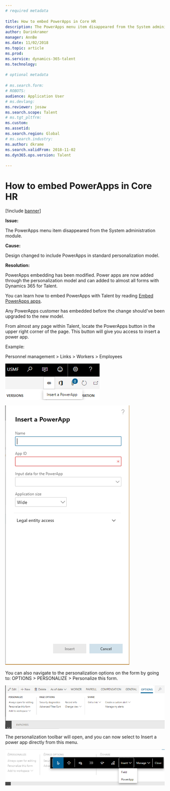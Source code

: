 ```yaml
---
# required metadata

title: How to embed PowerApps in Core HR
description: The PowerApps menu item disappeared from the System administration module.
author: Darinkramer
manager: AnnBe
ms.date: 11/02/2018
ms.topic: article
ms.prod: 
ms.service: dynamics-365-talent
ms.technology: 

# optional metadata

# ms.search.form: 
# ROBOTS: 
audience: Application User
# ms.devlang: 
ms.reviewer: josaw
ms.search.scope: Talent
# ms.tgt_pltfrm: 
ms.custom: 
ms.assetid: 
ms.search.region: Global
# ms.search.industry: 
ms.author: dkrame
ms.search.validFrom: 2018-11-02
ms.dyn365.ops.version: Talent

---
```


# How to embed PowerApps in Core HR

[!include [banner](includes/banner.md)]


**Issue:**

The PowerApps menu item disappeared from the System administration module.

**Cause:**

Design changed to include PowerApps in standard personalization model.

**Resolution:**

PowerApps embedding has been modified. Power apps are now added through the
personalization model and can added to almost all forms with Dynamics 365 for
Talent.

You can learn how to embed PowerApps with Talent by reading [Embed PowerApps apps](https://docs.microsoft.com/en-us/dynamics365/unified-operations/fin-and-ops/get-started/embed-power-apps).

Any PowerApps customer has embedded before the change should've been upgraded to
the new model.

From almost any page within Talent, locate the PowerApps button in the upper
right corner of the page. This button will give you access to insert a power
app.

Example:

Personnel management \> Links \> Workers \> Employees

![](media/png.png)

![](media/insert-powerapp.png)

You can also navigate to the personalization options on the form by going to:
OPTIONS \> PERSONALIZE \> Personalize this form.

![](media/options.png)

The personalization toolbar will open, and you can now select to Insert a power
app directly from this menu.

![](media/powerapp-bar.png)
